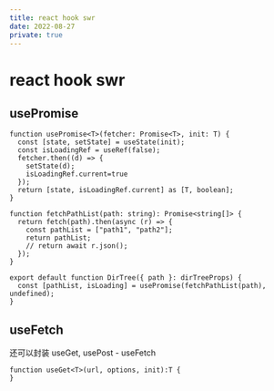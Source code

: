 ```yaml
---
title: react hook swr
date: 2022-08-27
private: true
---
```

# react hook swr

## usePromise
    function usePromise<T>(fetcher: Promise<T>, init: T) {
      const [state, setState] = useState(init);
      const isLoadingRef = useRef(false);
      fetcher.then((d) => {
        setState(d);
        isLoadingRef.current=true
      });
      return [state, isLoadingRef.current] as [T, boolean];
    }

    function fetchPathList(path: string): Promise<string[]> {
      return fetch(path).then(async (r) => {
        const pathList = ["path1", "path2"];
        return pathList;
        // return await r.json();
      });
    }

    export default function DirTree({ path }: dirTreeProps) {
      const [pathList, isLoading] = usePromise(fetchPathList(path), undefined);
    }

## useFetch
还可以封装 useGet, usePost - useFetch

    function useGet<T>(url, options, init):T {
    }